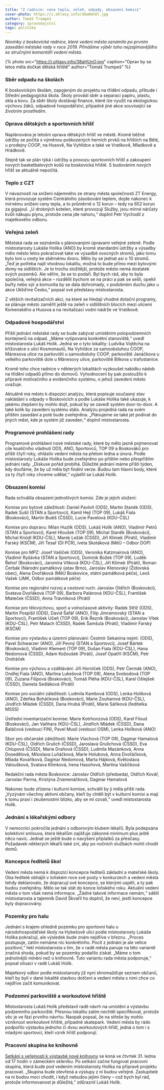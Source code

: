 ```yaml
---
title: "Z radnice: cena tepla, zeleň, odpady, obsazení komisí"
cover-photo: https://i.ohlasy.info/38aHUnOl.jpg
author: Tomáš Trumpeš
category: zpravodajství
tags: politika
---
```


*Novinky z boskovické radnice, které vedení města oznámilo po prvním zasedání městské rady v roce 2019. Přinášíme výběr toho nejzajímavějšího se stručnými komentáři vedení města.*

{% photo src="https://i.ohlasy.info/38aHUnO.jpg" caption="Oprav by se letos měla dočkat dětská hřiště" author="Tomáš Trumpeš" %}

### Sběr odpadu na školách

K boskovickým školám, zapojeným do projektu na třídění odpadu, přibude i Střední pedagogická škola. Školy provádí sběr a separaci papíru, plastu, skla a kovu. Za sběr školy dostávají finance, které lze využít na ekologickou výchovu žáků, odpadové hospodářství, případně jiné akce související se životním prostředím.

### Oprava dětských a sportovních hřišť

Naplánována je letošní oprava dětských hřišť ve městě. Kromě běžné údržby se počítá s výměnou poškozených herních prvků na hřištích na Bělé, u prodejny COOP, na Husově, Na Vyhlídce a také ve Vratíkově, Mladkově a Hrádkově. 

Stejně tak se plán týká i údržby a provozu sportovních hřišť a zakoupení nových basketbalových košů na boskovická hřiště. S budováním nových hřišť se aktuálně nepočítá.

### Teplo z CZT 

V návaznosti na snížení nájemného ze strany města společnosti ZT Energy, která provozuje systém Centrálního zásobování teplem, dojde nakonec k mírnému snížení ceny tepla, a to průměrně o 12 korun – tedy na 652 korun za gigajoul.  „U drobných kotelen, které provozují Služby, jsou mírné nárůsty kvůli nákupu plynu, protože cena jde nahoru,“ doplnil Petr Vychodil z majetkového odboru.

### Veřejná zeleň

Městská rada se seznámila s plánovanými úpravami veřejné zeleně. Podle místostarosty Lukáše Holíka (ANO) by kromě standardní údržby a výsadby mělo město letos pokračovat také ve výsadbě ovocných stromů, jako tomu bylo loni u cesty ke sběrnému dvoru. Mělo by se jednat asi o 10 stromů. „Teď je potřeba najít vhodnou lokalitu, možná to bude přímo mezi bytovými domy na sídlištích. Je to trochu složitější, protože město nemá dostatek svých pozemků. Ale věřím, že se to podaří. Byl bych rád, aby to byla společná, veřejná akce – rozdělili bychom se na práci a pak se sešli, opekli buřty nebo sýr a komunita by se dala dohromady, v podobném duchu jako u akce Ukliďme Česko,“ popsal své představy místostarosta.

Z větších revitalizačních akcí, na které se hledají vhodné dotační programy, se plánuje město zaměřit ještě na zeleň v sídlištních blocích mezi ulicemi Komenského a Husova a na revitalizaci vodní nádrže ve Vratíkově.

### Odpadové hospodářství

Příští jednání městské rady se bude zabývat umístěním polopodzemních kontejnerů na odpad. „Máme vytipovaná konkrétní stanoviště,“ uvedl místostarosta Lukáš Holík. Jedná se o tyto lokality: Ludvíka Vojtěcha na křižovatce s ulicí Kosmonautů, Na Vyhlídce za samoobsluhou COOP, Mánesova ulice na parkovišti u samoobsluhy COOP, parkoviště Janáčkova u velkého parkoviště dole u Mánesovy ulice, parkoviště Bílkova u trafostanice. 

Kromě toho chce radnice v některých lokalitách vyzkoušet nabídku nádob na třídění odpadů přímo do domovů. Vyhodnocení by pak posloužilo k přípravě motivačního a evidenčního systému, o jehož zavedení město uvažuje.

Aktuálně má město k dispozici analýzu, která popisuje současný stav nakládání s odpady v Boskovicích a podle Lukáše Holíka také ukazuje, k jakému zlepšení by mohlo dojít, pokud by se zavedl systém door-to-door. A také kolik by zavedení systému stálo. Analýzu projedná rada na svém příštím zasedání a poté bude zveřejněna. „Plánujeme se také jet podívat do jiných měst, kde je systém již zaveden,“ doplnil místostarosta.

### Programové prohlášení rady

Programové prohlášení nové městské rady, které by mělo jasně pojmenovat cíle koaličního vládnutí ODS, ANO, Sportovců, TOP 09 a Boskováků pro příští čtyři roky, ohlásilo vedení města na přelom ledna a února. Podle místostarosty Lukáše Holíka bude zveřejněno po příštím nebo přespříštím jednání rady. „Diskuse pořád probíhá. Důležité jednání máme příští týden, kdy doufáme, že by už měla být finální verze. Budou tam hlavní body, které za ty čtyři roky chceme udělat,“ vyjádřil se Lukáš Holík.

### Obsazení komisí

Rada schválila obsazení jednotlivých komisí. Zde je jejich složení:

Komise pro bytové záležitosti: Daniel Pavloň (ODS), Martin Staněk (ODS), Radek Sušil (STAN a Sportovci), Kamil Hejl (TOP 09), Lukáš Fiala (Boskováci), Martin Budiš (ČSSD), Lucie Pavelová (KDU-ČSL) 

Komise pro dopravu: Milan Huzlík (ODS), Lukáš Holík (ANO), Vladimír Petrů (STAN a Sportovci), Karel Hloušek (TOP 09), Michal Staněk (Boskováci), Michal Knödl (KDU-ČSL), Marek Ležák (ČSSD), Jiří Klimek (Piráti), Vladimír Farský (KSČM), Jiří Tesař (DI PČR), Iveta Skotáková (MěÚ – Odbor DOP)

Komise pro MPZ:  Josef Vašíček  (ODS), Veronika Katzmairová (ANO), Vladimír Ryšávka (STAN a Sportovci), Dominik Božek (TOP 09), Luděk Řehoř (Boskováci), Jaromíra Vítková (KDU-ČSL), Jiří Klimek (Piráti), Roman Čerbák (Národní památkový ústav Brno), Jaroslav Klenovský (Židovská obec), Alena Dvořáková (MěÚ Boskovice, státní památková péče), Leoš Vašek (JMK, Odbor památkové péče)

Komise pro regionální rozvoj a cestovní ruch: Jaroslav Oldřich (Boskováci), Svatava Dvořáková (TOP 09), Barbora Palánová (KDU-ČSL), František Mlateček (ČSSD), Anna Trávníková (Piráti) 

Komise pro tělovýchovu, sport a volnočasové aktivity: Radek Stříž (ODS), Martin Pospíšil (ODS), David Šafář (ANO), Filip Jimramovský (STAN a Sportovci), František Učeň (TOP 09), Erik Řezník (Boskováci), Jaroslav Vítek (KDU-ČSL), Petr Malach (ČSSD), Radek Šamšula (Piráti), Vladimír Farský (KSČM)

Komise pro výstavbu a územní plánování: Čestmír Sekanina nejml. (ODS), Pavel Schwarzer (ANO), Jiří Pevný (STAN a Sportovci), Josef Bártek (Boskováci), Vladimír Klement (TOP 09), Dušan Fiala (KDU-ČSL), Hana Nedomová (ČSSD), Adam Kožoušek (Piráti), Josef Opatřil (KSČM), Petr Ondráček

Komise pro výchovu a vzdělávání: Jiří Horníček (ODS), Petr Čermák (ANO), Ondřej Fiala (ANO), Martina Lukešová (TOP 09), Alena Svobodová (TOP 09), Zuzana Filipová (Boskováci), Tomáš Pléha (KDU-ČSL), Karel Ošlejšek (ČSSD), Daniela Sedláková (Piráti) 

Komise pro sociální záležitosti: Ludmila Kambová (ODS), Lenka Holíková (ANO), Zdeňka Boháčková (Boskováci), Marie Zouharová (KDU-ČSL), Jindřich Mládek (ČSSD), Dana Hrubá (Piráti), Marie Sáňková (ředitelka MSSS)

Ústřední inventarizační komise: Marie Kotrhonzová  (ODS), Karel Filouš (Boskováci), Jan Vaňhara (KDU-ČSL), Jindřich Mládek (ČSSD), Dana Baláčová (vedoucí FIN), Pavel Musil (vedoucí OSM), Lenka Holíková (ANO)

Sbor pro občanské záležitosti: Marie Vlachová (TOP 09), Dagmar Hamalová (KDU-ČSL), Oldřich Grulich (ČSSD), Jaroslava Grulichová (ČSSD), Eva Chlupová (ČSSD), Marie Draňová (ČSSD), Ludmila Mazánková, Anna Dosedělová, Miloslava Luňáčková, Marie Holubová, Anna Dvořáčková, Milada Kovaříková, Dagmar Nedomová, Marta Hájková, Květoslava Valoušková, Svatava Klimková, Irena Hasoňová, Martina Vašíčková 

Redakční rada města Boskovice: Jaroslav Oldřich (předseda), Oldřich Kovář, Jaroslav Parma, Kristýna Znamenáčková, Dagmar Hamalová

Nakonec bude zřízena i kulturní komise, schválit by ji měla příští rada. „Vyzývám všechny aktivní občany, kteří by chtěli být v kulturní komisi a mají k tomu praxí i zkušenostmi blízko, aby se mi ozvali,“ uvedl místostarosta Holík.

### Jednání s lékařskými odbory

V nemocnici pokročila jednání s odborovým klubem lékařů. Byla podepsána kolektivní smlouva, která lékařům zajišťuje zákonné minimum plus ještě něco navíc. Jednat se ještě bude o navýšení příplatků za přesčasy. Požadavek některých lékařů také zní, aby po nočních službách mohli chodit domů.

### Koncepce ředitelů škol

Vedení města nemá k dispozici koncepce ředitelů základní a mateřské školy. Oba ředitelé obhájili v loňském roce své posty v konkurzech a vedení města tehdy deklarovalo, že dopracují své koncepce, se kterými uspěli, a ty pak budou zveřejněny. Mělo se tak stát do konce loňského roku. Aktuální vedení města o tom však nemá informace. „Žádné takové informace nemám,“ sdělil místostarosta a tajemník David Škvařil ho doplnil, že neví, jestli koncepce byly dopracovány.

### Pozemky pro halu

Jednání s krajem ohledně pozemku pro sportovní halu u národohospodářské školy na Hybešově ulici podle místostarosty Lukáše Holíka pokračují, ale výsledek bude znám nejdříve v březnu. „Proces postupuje, zatím nemáme nic konkrétního. Pocit z jednání je ale velice pozitivní,“ řekl místostarosta s tím, že v radě města panuje na této variantě značná shoda, pokud by se pozemky podařilo získat. „Máme o tom jednotnější mínění než o knihovně. Tuto variantu rada města podporuje,“ popsal situaci v radě Lukáš Holík.

Majetkový odbor podle místostarosty již nyní shromažďuje seznam občanů, kteří by byli v dané lokalitě stavbou dotčeni a vedení města s nimi chce co nejdříve začít komunikovat.

### Podzemní parkoviště a workoutové hřiště

Místostarosta Lukáš Holík představil radě návrh na umístění a výstavbu podzemního parkoviště. Přesnou lokalitu zatím nechtěl specifikovat, protože věc je ve fázi prvního návrhu. Naopak popsal, že na střeše by mohlo vzniknout workoutové hřiště, případně skatepark. Vedení města by rádo podpořilo výstavbu jednoho či dvou workoutových hřišť, jedná o tom i s mladými sportovci, kteří vznik hřišť podporují.

### Pracovní skupina ke knihovně

[Setkání s veřejností k výstavbě nové knihovny](https://forum.ohlasy.info/t/verejne-setkani-k-nove-knihovne/211) se koná ve čtvrtek 31. ledna od 17 hodin v zámeckém skleníku. Po setkání začne fungovat pracovní skupina, která bude pod vedením místostarosty Holíka na přípravě projektu pracovat. „Skupina bude otevřená a výstupy z ní budou veřejné. Zastupitelé na ni budou moci chodit, i když nebudou jejími členy – což bych byl rád, protože informovanost je důležitá,“ zdůraznil Lukáš Holík.
